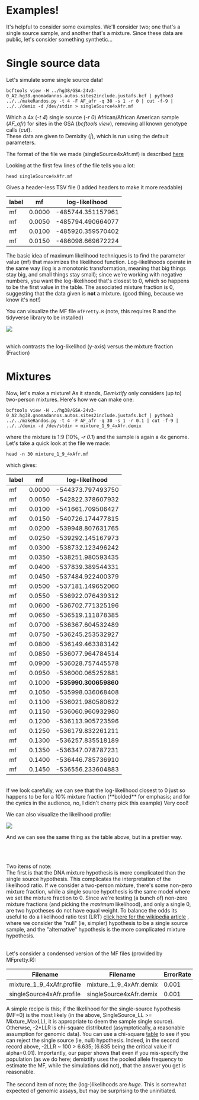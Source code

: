 # Examples!

It's helpful to consider some examples. We'll consider two; one that's a single source sample, and another that's a mixture.
Since these data are public, let's consider something synthetic...

# Single source data

Let's simulate some single source data!

```
bcftools view -H ../hg38/GSA-24v3-0_A2.hg38.gnomadannos.autos.sites2include.justafs.bcf | python3 ../../makeRandos.py -t 4 -F AF_afr -q 30 -s 1 -r 0 | cut -f-9 | ../../demix -d /dev/stdin > singleSource4xAfr.mf
```

Which a 4x (*-t 4*) single source (*-r 0*) African/African American sample (*AF_afr*) for sites in the GSA (*bcftools view*), removing all known genotype calls (*cut*). <br>
These data are given to Demixity (*|*), which is run using the default parameters.

The format of the file we made (singleSource4xAfr.mf) is described [here](../../MFfile.md)

Looking at the first few lines of the file tells you a lot:
```
head singleSource4xAfr.mf
```

Gives a header-less TSV file (I added headers to make it more readable)


| label | mf  | log-likelihood  |
| ----- | --- | ------- |
| mf |     0.0000  |  -485744.351157961 |
| mf  |   0.0050 |  -485794.490664077 |
| mf   |   0.0100 | -485920.359570402 |
| mf   |   0.0150 | -486098.669672224 |


The basic idea of maximum likelihood techniques is to find the parameter value (mf) that maximizes the likelihood function. Log-likelihoods operate in the same way (log is a monotonic transformation, meaning that big things stay big, and small things stay small); since we're working with negative numbers, you want the log-likelihood that's closest to 0, which so happens to be the first value in the table. The associated mixture fraction is 0, suggesting that the data given is **not** a mixture. (good thing, because we know it's not!)

You can visualize the MF file ```mfPretty.R``` (note, this requires R and the tidyverse library to be installed)

![](singlesource.png)

<br>
which contrasts the log-likelihod (y-axis) versus the mixture fraction (Fraction)

# Mixtures

Now, let's make a mixture! As it stands, *Demixtify* only considers (up to) two-person mixtures. Here's how we can make one:
```
bcftools view -H ../hg38/GSA-24v3-0_A2.hg38.gnomadannos.autos.sites2include.justafs.bcf | python3 ../../makeRandos.py -t 4 -F AF_afr -q 30 -s 1 -r 0.1 | cut -f-9 | ../../demix -d /dev/stdin > mixture_1_9_4xAfr.demix 
```

where the mixture is 1:9 (10%, *-r 0.1*) and the sample is again a 4x genome.
Let's take a quick look at the file we made:

```
head -n 30 mixture_1_9_4xAfr.mf
```

which gives:

| label | mf  | log-likelihood  |
| ----- | --- | ------- |
|mf|0.0000|-544373.797493750|
|mf|0.0050|-542822.378607932|
|mf|0.0100|-541661.709506427|
|mf|0.0150|-540726.174477815|
|mf|0.0200|-539948.807631765|
|mf|0.0250|-539292.145167973|
|mf|0.0300|-538732.123496242|
|mf|0.0350|-538251.980593435|
|mf|0.0400|-537839.389544331|
|mf|0.0450|-537484.922400379|
|mf|0.0500|-537181.149652060|
|mf|0.0550|-536922.076439312|
|mf|0.0600|-536702.771325196|
|mf|0.0650|-536519.111878385|
|mf|0.0700|-536367.604532489|
|mf|0.0750|-536245.253532927|
|mf|0.0800|-536149.463383142|
|mf|0.0850|-536077.964784514|
|mf|0.0900|-536028.757445578|
|mf|0.0950|-536000.065252881|
|mf|0.1000|**-535990.300659860**|
|mf|0.1050|-535998.036068408|
|mf|0.1100|-536021.980580622|
|mf|0.1150|-536060.960932980|
|mf|0.1200|-536113.905723596|
|mf|0.1250|-536179.832261211|
|mf|0.1300|-536257.835518189|
|mf|0.1350|-536347.078787231|
|mf|0.1400|-536446.785736910|
|mf|0.1450|-536556.233604883|


<br>
If we look carefully, we can see that the log-likelihood closest to 0 just so happens to be for a 10% mixture fraction (**bolded** for emphasis; and for the cynics in the audience, no, I didn't cherry pick this example)
Very cool!

We can also visualize the likelihood profile:

![](mixture.png)

And we can see the same thing as the table above, but in a prettier way.

<br>
<br>

Two items of note:<br>
The first is that the DNA mixture hypothesis is more complicated than the single source hypothesis. This complicates the interpretation of the likelihood ratio. If we consider a two-person mixture, there's some non-zero mixture fraction, while a single source hypothesis is the same model where we set the mixture fraction to 0. Since we're testing (a bunch of) non-zero mixture fractions (and picking the *maximum* likelihood), and only a single 0, are two hypotheses do not have equal weight. To balance the odds its useful to do a likelihood ratio test (LRT) [click here for the wikipedia article](https://en.wikipedia.org/wiki/Likelihood-ratio_test) , where we consider the "null" (ie, simpler) hypothesis to be a single source sample, and the "alternative" hypothesis is the more complicated mixture hypothesis. <br>
<br>

Let's consider a condensed version of the MF files (provided by MFpretty.R):

|Filename|Filename|ErrorRate|NSnps|Mixture_MaxLL|MF|SingleSource_LL|LLR|
| -- |      ---   | --- |    -- | -- | -- | -- | -- |
|mixture_1_9_4xAfr.profile|mixture_1_9_4xAfr.demix|0.001|575533|-535990.30065986|0.1|-544373.79749375|8383.496833889978|
|singleSource4xAfr.profile|singleSource4xAfr.demix|0.001|575533|-485794.490664077|0.005|-485744.351157961|-50.13950611598557|


A simple recipe is this; if the likelihood for the single-source hypothesis (MF=0) is the most likely (in the above, SingleSource_LL >= Mixture_MaxLL), it is appropriate to deem the sample single source). <br>Otherwse, -2*LLR is chi-square distributed (asymptotically, a reasonable assumption for genomic data). You can use a chi-square [table](https://www.math.arizona.edu/~jwatkins/chi-square-table.pdf) to see if you can reject the single source (ie, null) hypothesis. Indeed, in the second record above,  -2LLR ~ 100 > 6.635; (6.635 being the critical value if alpha=0.01). Importantly, our paper shows that even if you mis-specify the population (as we do here; demixtify uses the pooled allele frequency to estimate the MF, while the simulations did not), that the answer you get is reasonable.
<br><br>
The second item of note; the (log-)likelihoods are *huge*. This is somewhat expected of genomic assays, but may be surprising to the uninitiated.
